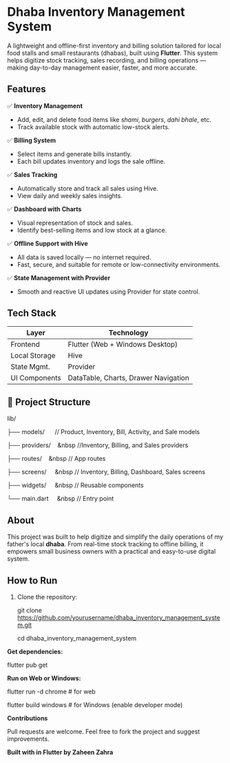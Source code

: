 # Dhaba Inventory Management System

A lightweight and offline-first inventory and billing solution tailored for local food stalls and small restaurants (dhabas), built using **Flutter**. This system helps digitize stock tracking, sales recording, and billing operations — making day-to-day management easier, faster, and more accurate.


## Features

✅ **Inventory Management**  
- Add, edit, and delete food items like *shami*, *burgers*, *dahi bhale*, etc.  
- Track available stock with automatic low-stock alerts.  

✅ **Billing System**  
- Select items and generate bills instantly.  
- Each bill updates inventory and logs the sale offline.  

✅ **Sales Tracking**  
- Automatically store and track all sales using Hive.  
- View daily and weekly sales insights.

✅ **Dashboard with Charts**  
- Visual representation of stock and sales.  
- Identify best-selling items and low stock at a glance.

✅ **Offline Support with Hive**  
- All data is saved locally — no internet required.  
- Fast, secure, and suitable for remote or low-connectivity environments.

✅ **State Management with Provider**  
- Smooth and reactive UI updates using Provider for state control.


## Tech Stack

| Layer         | Technology        |
|---------------|-------------------|
| Frontend      | Flutter (Web + Windows Desktop) |
| Local Storage | Hive              |
| State Mgmt.   | Provider          |
| UI Components | DataTable, Charts, Drawer Navigation |


## 📁 Project Structure
lib/

├── models/&nbsp;&nbsp;&nbsp;&nbsp;&nbsp;      // Product, Inventory, Bill, Activity, and Sale models

├── providers/&nbsp;&nbsp;&nbsp;&nbsp;&nbsp    //Inventory, Billing, and Sales providers

├── routes/&nbsp;&nbsp;&nbsp;&nbsp;&nbsp       // App routes

├── screens/ &nbsp;&nbsp;&nbsp;&nbsp;&nbsp     // Inventory, Billing, Dashboard, Sales screens

├── widgets/ &nbsp;&nbsp;&nbsp;&nbsp;&nbsp     // Reusable components

└── main.dart &nbsp;&nbsp;&nbsp;&nbsp;&nbsp    // Entry point

## About

This project was built to help digitize and simplify the daily operations of my father's local **dhaba**. From real-time stock tracking to offline billing, it empowers small business owners with a practical and easy-to-use digital system.


##  How to Run

1. Clone the repository:
   
   git clone https://github.com/yourusername/dhaba_inventory_management_system.git
   
   cd dhaba_inventory_management_system
   
**Get dependencies:**

flutter pub get

**Run on Web or Windows:**

flutter run -d chrome   # for web 

flutter build windows   # for Windows (enable developer mode)

**Contributions**

Pull requests are welcome. Feel free to fork the project and suggest improvements.

**Built with in Flutter by Zaheen Zahra**
